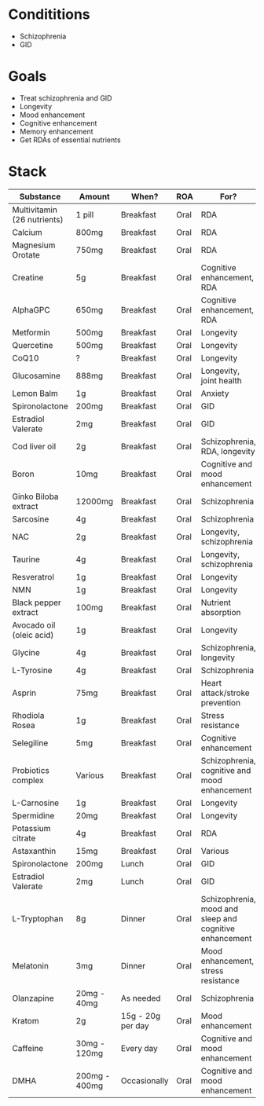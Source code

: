 # Condititions
- Schizophrenia
- GID

# Goals
- Treat schizophrenia and GID
- Longevity
- Mood enhancement
- Cognitive enhancement
- Memory enhancement
- Get RDAs of essential nutrients

# Stack
| Substance                   | Amount        | When?           | ROA  | For?                                                    |
| --------------------------- | ------------- | --------------- | ---- | ------------------------------------------------------- |
| Multivitamin (26 nutrients) | 1 pill        | Breakfast       | Oral | RDA                                                     |
| Calcium                     | 800mg         | Breakfast       | Oral | RDA                                                     |
| Magnesium Orotate                    | 750mg         | Breakfast       | Oral | RDA                                                     |
| Creatine                    | 5g            | Breakfast       | Oral | Cognitive enhancement, RDA                              |
| AlphaGPC                    | 650mg         | Breakfast       | Oral | Cognitive enhancement, RDA                              |
| Metformin                   | 500mg         | Breakfast       | Oral | Longevity                                               |
| Quercetine                  | 500mg         | Breakfast       | Oral | Longevity                                               |
| CoQ10                       | ?             | Breakfast       | Oral | Longevity                                               |
| Glucosamine                 | 888mg         | Breakfast       | Oral | Longevity, joint health                                 |
| Lemon Balm                  | 1g            | Breakfast       | Oral | Anxiety                                                 |
| Spironolactone              | 200mg         | Breakfast       | Oral | GID                                                     |
| Estradiol Valerate          | 2mg           | Breakfast       | Oral | GID                                                     |
| Cod liver oil               | 2g            | Breakfast       | Oral | Schizophrenia, RDA, longevity                           |
| Boron                       | 10mg          | Breakfast       | Oral | Cognitive and mood enhancement                          |
| Ginko Biloba extract        | 12000mg       | Breakfast       | Oral | Schizophrenia                                           |
| Sarcosine                   | 4g            | Breakfast       | Oral | Schizophrenia                                           |
| NAC                         | 2g            | Breakfast       | Oral | Longevity, schizophrenia                                |
| Taurine                     | 4g            | Breakfast       | Oral | Longevity, schizophrenia                                |
| Resveratrol                 | 1g            | Breakfast       | Oral | Longevity                                               |
| NMN                         | 1g            | Breakfast       | Oral | Longevity                                               |
| Black pepper extract        | 100mg         | Breakfast       | Oral | Nutrient absorption                                     |
| Avocado oil (oleic acid)    | 1g            | Breakfast       | Oral | Longevity                                               |
| Glycine                     | 4g            | Breakfast       | Oral | Schizophrenia, longevity                                |
| L-Tyrosine                  | 4g            | Breakfast       | Oral | Schizophrenia                                           |
| Asprin                      | 75mg          | Breakfast       | Oral | Heart attack/stroke prevention                          |
| Rhodiola Rosea              | 1g            | Breakfast       | Oral | Stress resistance                                       |
| Selegiline                  | 5mg           | Breakfast       | Oral | Cognitive enhancement                                   |
| Probiotics complex          | Various       | Breakfast       | Oral | Schizophrenia, cognitive and mood enhancement           |
| L-Carnosine                 | 1g            | Breakfast       | Oral | Longevity                                               |
| Spermidine                 | 20mg            | Breakfast       | Oral | Longevity                                               |
| Potassium citrate           | 4g            | Breakfast       | Oral | RDA                                                     |
| Astaxanthin           | 15mg            | Breakfast       | Oral | Various                                                     |
| Spironolactone              | 200mg         | Lunch           | Oral | GID                                                     |
| Estradiol Valerate          | 2mg           | Lunch           | Oral | GID                                                     |
| L-Tryptophan                | 8g            | Dinner          | Oral | Schizophrenia, mood and sleep and cognitive enhancement |
| Melatonin                   | 3mg           | Dinner          | Oral | Mood enhancement, stress resistance                     |
| Olanzapine                  | 20mg - 40mg   | As needed       | Oral | Schizophrenia                                           |
| Kratom                      | 2g            | 15g - 20g per day   | Oral | Mood enhancement                                        |
| Caffeine                    | 30mg - 120mg  | Every day | Oral | Cognitive and mood enhancement                          |
| DMHA                        | 200mg - 400mg | Occasionally | Oral | Cognitive and mood enhancement                          |
